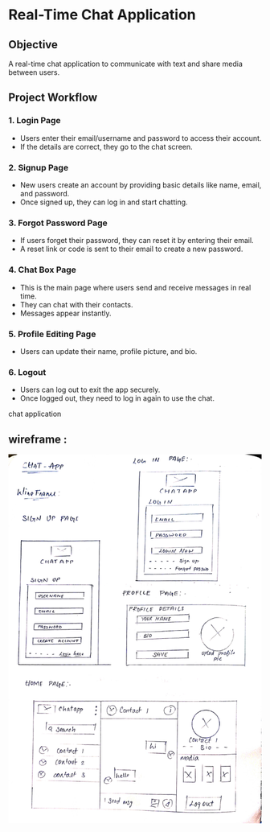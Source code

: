 # Real-Time Chat Application  
## Objective  
A real-time chat application to communicate with text and share media between users.  

## Project Workflow  
### 1. Login Page  
- Users enter their email/username and password to access their account.  
- If the details are correct, they go to the chat screen.  

### 2. Signup Page  
- New users create an account by providing basic details like name, email, and password.  
- Once signed up, they can log in and start chatting.  

### 3. Forgot Password Page  
- If users forget their password, they can reset it by entering their email.  
- A reset link or code is sent to their email to create a new password.  

### 4. Chat Box Page  
- This is the main page where users send and receive messages in real time.  
- They can chat with their contacts.  
- Messages appear instantly.  

### 5. Profile Editing Page  
- Users can update their name, profile picture, and bio.    

### 6. Logout  
- Users can log out to exit the app securely.  
- Once logged out, they need to log in again to use the chat.  

chat application





## wireframe :
![alt text](wireframe.jpg)
